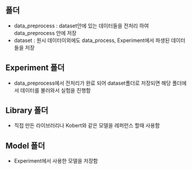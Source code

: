##  폴더 
- data_preprocess : dataset안에 있는 데이터들을 전처리 하여 data_preprocess 안에 저장 
- dataset : 원시 데이터이외에도 data_process, Experiment에서 파생된 데이터 들을 저장

## Experiment 폴더 
- data_preprocess에서 전처리가 완료 되어 dataset폴더로 저장되면 해당 폴더에서 데이터를 불러와서 실험을 진행함

## Library 폴더
- 직접 만든 라이브러리나 Kobert와 같은 모델을 레퍼런스 할때 사용함

## Model 폴더
- Experiment에서 사용한 모델을 저장함

